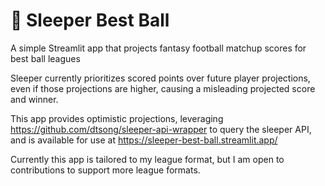 # 🏈 Sleeper Best Ball

A simple Streamlit app that projects fantasy football matchup scores for best ball leagues

Sleeper currently prioritizes scored points over future player projections, even if those projections are higher, causing a misleading projected score and winner. 

This app provides optimistic projections, leveraging https://github.com/dtsong/sleeper-api-wrapper to query the sleeper API, and is available for use at  https://sleeper-best-ball.streamlit.app/

Currently this app is tailored to my league format, but I am open to contributions to support more league formats.  